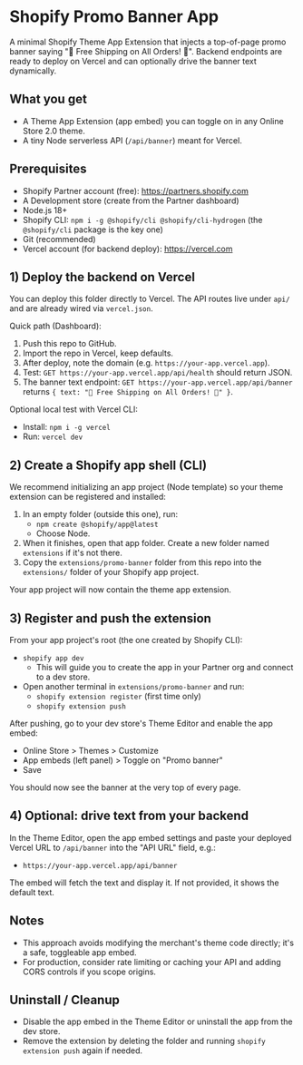 # Shopify Promo Banner App

A minimal Shopify Theme App Extension that injects a top-of-page promo banner saying "🎉 Free Shipping on All Orders! 🎉". Backend endpoints are ready to deploy on Vercel and can optionally drive the banner text dynamically.

## What you get
- A Theme App Extension (app embed) you can toggle on in any Online Store 2.0 theme.
- A tiny Node serverless API (`/api/banner`) meant for Vercel.

## Prerequisites
- Shopify Partner account (free): https://partners.shopify.com
- A Development store (create from the Partner dashboard)
- Node.js 18+
- Shopify CLI: `npm i -g @shopify/cli @shopify/cli-hydrogen` (the `@shopify/cli` package is the key one)
- Git (recommended)
- Vercel account (for backend deploy): https://vercel.com

## 1) Deploy the backend on Vercel
You can deploy this folder directly to Vercel. The API routes live under `api/` and are already wired via `vercel.json`.

Quick path (Dashboard):
1. Push this repo to GitHub.
2. Import the repo in Vercel, keep defaults.
3. After deploy, note the domain (e.g. `https://your-app.vercel.app`).
4. Test: `GET https://your-app.vercel.app/api/health` should return JSON.
5. The banner text endpoint: `GET https://your-app.vercel.app/api/banner` returns `{ text: "🎉 Free Shipping on All Orders! 🎉" }`.

Optional local test with Vercel CLI:
- Install: `npm i -g vercel`
- Run: `vercel dev`

## 2) Create a Shopify app shell (CLI)
We recommend initializing an app project (Node template) so your theme extension can be registered and installed:

1. In an empty folder (outside this one), run:
   - `npm create @shopify/app@latest`
   - Choose Node.
2. When it finishes, open that app folder. Create a new folder named `extensions` if it's not there.
3. Copy the `extensions/promo-banner` folder from this repo into the `extensions/` folder of your Shopify app project.

Your app project will now contain the theme app extension.

## 3) Register and push the extension
From your app project's root (the one created by Shopify CLI):
- `shopify app dev`
  - This will guide you to create the app in your Partner org and connect to a dev store.
- Open another terminal in `extensions/promo-banner` and run:
  - `shopify extension register` (first time only)
  - `shopify extension push`

After pushing, go to your dev store's Theme Editor and enable the app embed:
- Online Store > Themes > Customize
- App embeds (left panel) > Toggle on "Promo banner"
- Save

You should now see the banner at the very top of every page.

## 4) Optional: drive text from your backend
In the Theme Editor, open the app embed settings and paste your deployed Vercel URL to `/api/banner` into the "API URL" field, e.g.:
- `https://your-app.vercel.app/api/banner`

The embed will fetch the text and display it. If not provided, it shows the default text.

## Notes
- This approach avoids modifying the merchant's theme code directly; it's a safe, toggleable app embed.
- For production, consider rate limiting or caching your API and adding CORS controls if you scope origins.

## Uninstall / Cleanup
- Disable the app embed in the Theme Editor or uninstall the app from the dev store.
- Remove the extension by deleting the folder and running `shopify extension push` again if needed.
